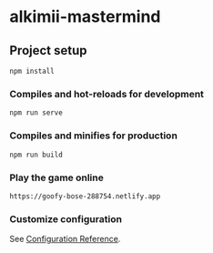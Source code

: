 # alkimii-mastermind

## Project setup
```
npm install
```

### Compiles and hot-reloads for development
```
npm run serve
```

### Compiles and minifies for production
```
npm run build
```

### Play the game online
```
https://goofy-bose-288754.netlify.app
```

### Customize configuration
See [Configuration Reference](https://cli.vuejs.org/config/).
